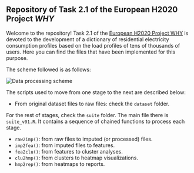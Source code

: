 ## Repository of Task 2.1 of the European H2020 Project _WHY_
Welcome to the repository! Task 2.1 of the [European H2020 Project WHY](https://www.why-h2020.eu/) is devoted to the development of a dictionary of residential electricity consumption profiles based on the load profiles of tens of thousands of users.
Here you can find the files that have been implemented for this purpose.

The scheme followed is as follows:

![Data processing scheme](https://github.com/DeustoTech/why-T2.1/blob/master/.old/img/data_proc_scheme.png?raw=true)

The scripts used to move from one stage to the next are described below:

* From original dataset files to raw files: check the `dataset` folder.

For the rest of stages, check the `suite` folder. The main file there is `suite_v01.R`. It contains a sequence of chained functions to process each stage.

* `raw2imp()`: from raw files to imputed (or processed) files.
* `imp2fea()`: from imputed files to features.
* `fea2clu()`: from features to cluster analyses.
* `clu2hmp()`: from clusters to heatmap visualizations.
* `hmp2rep()`: from heatmaps to reports.